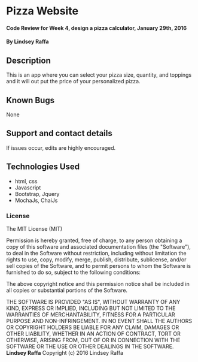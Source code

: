 # Pizza Website

#### Code Review for Week 4, design a pizza calculator, January 29th, 2016

#### By Lindsey Raffa

## Description

This is an app where you can select your pizza size, quantity, and toppings and it will out put the price of your personalized pizza.


## Known Bugs

None

## Support and contact details

If issues occur, edits are highly encouraged.

## Technologies Used

* html, css
* Javascript
* Bootstrap, Jquery
* MochaJs, ChaiJs


### License

The MIT License (MIT)

Permission is hereby granted, free of charge, to any person obtaining a copy of this software and associated documentation files (the "Software"), to deal in the Software without restriction, including without limitation the rights to use, copy, modify, merge, publish, distribute, sublicense, and/or sell copies of the Software, and to permit persons to whom the Software is furnished to do so, subject to the following conditions:

The above copyright notice and this permission notice shall be included in all copies or substantial portions of the Software.

THE SOFTWARE IS PROVIDED "AS IS", WITHOUT WARRANTY OF ANY KIND, EXPRESS OR IMPLIED, INCLUDING BUT NOT LIMITED TO THE WARRANTIES OF MERCHANTABILITY, FITNESS FOR A PARTICULAR PURPOSE AND NON-INFRINGEMENT. IN NO EVENT SHALL THE AUTHORS OR COPYRIGHT HOLDERS BE LIABLE FOR ANY CLAIM, DAMAGES OR OTHER LIABILITY, WHETHER IN AN ACTION OF CONTRACT, TORT OR OTHERWISE, ARISING FROM, OUT OF OR IN CONNECTION WITH THE SOFTWARE OR THE USE OR OTHER DEALINGS IN THE SOFTWARE.
**Lindsey Raffa**
Copyright (c) 2016 Lindsey Raffa
